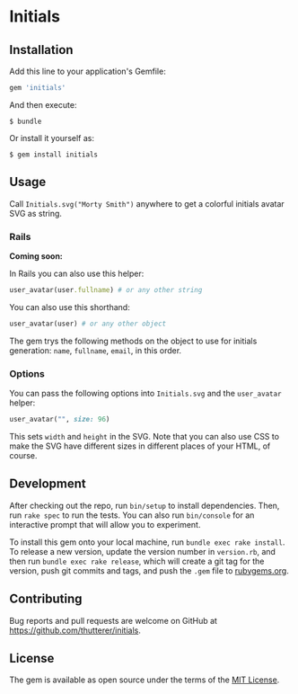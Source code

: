 # Initials

## Installation

Add this line to your application's Gemfile:

```ruby
gem 'initials'
```

And then execute:

    $ bundle

Or install it yourself as:

    $ gem install initials

## Usage

Call `Initials.svg("Morty Smith")` anywhere to get a colorful initials avatar SVG as string.

### Rails

**Coming soon:**

In Rails you can also use this helper:
```ruby
user_avatar(user.fullname) # or any other string
```

You can also use this shorthand:
```ruby
user_avatar(user) # or any other object
```

The gem  trys the following methods on the object to use for initials generation: `name`, `fullname`, `email`, in this order.

### Options

You can pass the following options into `Initials.svg` and the `user_avatar` helper:

```rb
user_avatar("", size: 96)
```

This sets `width` and `height` in the SVG. Note that you can also use CSS to make the SVG have different sizes in different places of your HTML, of course.

## Development

After checking out the repo, run `bin/setup` to install dependencies. Then, run `rake spec` to run the tests. You can also run `bin/console` for an interactive prompt that will allow you to experiment.

To install this gem onto your local machine, run `bundle exec rake install`. To release a new version, update the version number in `version.rb`, and then run `bundle exec rake release`, which will create a git tag for the version, push git commits and tags, and push the `.gem` file to [rubygems.org](https://rubygems.org).

## Contributing

Bug reports and pull requests are welcome on GitHub at https://github.com/thutterer/initials.

## License

The gem is available as open source under the terms of the [MIT License](https://opensource.org/licenses/MIT).
